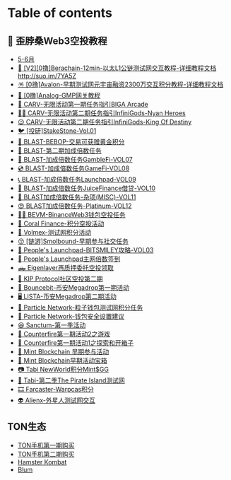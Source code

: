 # Table of contents

## 🚀 歪脖桑Web3空投教程

* [5-6月](README.md)
* [🐻 \[V2\]\[0撸\]Berachain-12min-以太L1公链测试网交互教程-详细教程文档http://suo.im/7YA5Z](wai-bo-sang-web3-kong-tou-jiao-cheng/v20-lu-berachain12min-yi-tai-l1-gong-lian-ce-shi-wang-jiao-hu-jiao-cheng-xiang-xi-jiao-cheng-wen-dan.md)
* [🪅 \[0撸\]Avalon-早期测试网元宇宙融资2300万交互积分教程-详细教程文档](wai-bo-sang-web3-kong-tou-jiao-cheng/0-lu-avalon-zao-qi-ce-shi-wang-yuan-yu-zhou-rong-zi-2300-wan-jiao-hu-ji-fen-jiao-cheng-xiang-xi-jiao.md)
* [🤭 \[0撸\]Analog-GMP网关教程](wai-bo-sang-web3-kong-tou-jiao-cheng/0-lu-analoggmp-wang-guan-jiao-cheng.md)
* [🚛 CARV-无限活动第一期任务指引BIGA Arcade](wai-bo-sang-web3-kong-tou-jiao-cheng/page1.md)
* [🦸‍♀️ CARV-无限活动第二期任务指引InfiniGods-Nyan Heroes](wai-bo-sang-web3-kong-tou-jiao-cheng/carv-wu-xian-huo-dong-di-er-qi-ren-wu-zhi-yin-infinigodsnyan-heroes.md)
* [😉 CARV-无限活动第二期任务指引InfiniGods-King Of Destiny](wai-bo-sang-web3-kong-tou-jiao-cheng/carv-wu-xian-huo-dong-di-er-qi-ren-wu-zhi-yin-infinigodsking-of-destiny.md)
* [🐦 \[投研\]StakeStone-Vol.01](wai-bo-sang-web3-kong-tou-jiao-cheng/tou-yan-stakestonevol.01.md)
* [🏹 BLAST-BEBOP-交易可获赠黄金积分](wai-bo-sang-web3-kong-tou-jiao-cheng/blastbebop-jiao-yi-ke-huo-zeng-huang-jin-ji-fen.md)
* [🥸 BLAST-第二期加成倍数任务](wai-bo-sang-web3-kong-tou-jiao-cheng/blast-di-er-qi-jia-cheng-bei-shu-ren-wu.md)
* [🚛 BLAST-加成倍数任务GambleFi-VOL07](wai-bo-sang-web3-kong-tou-jiao-cheng/blast-jia-cheng-bei-shu-ren-wu-gamblefivol07.md)
* [💿 BLAST-加成倍数任务GameFi-VOL08](wai-bo-sang-web3-kong-tou-jiao-cheng/blast-jia-cheng-bei-shu-ren-wu-gamefivol08.md)
* [📞 BLAST-加成倍数任务Launchpad-VOL09](wai-bo-sang-web3-kong-tou-jiao-cheng/blast-jia-cheng-bei-shu-ren-wu-launchpadvol09.md)
* [👋 BLAST-加成倍数任务JuiceFinance借贷-VOL10](wai-bo-sang-web3-kong-tou-jiao-cheng/blast-jia-cheng-bei-shu-ren-wu-juicefinance-jie-dai-vol10.md)
* [🤩 BLAST加成倍数任务-杂项(MISC)-VOL11](wai-bo-sang-web3-kong-tou-jiao-cheng/blast-jia-cheng-bei-shu-ren-wu-za-xiang-miscvol11.md)
* [😍 BLAST加成倍数任务-Platinum-VOL12](wai-bo-sang-web3-kong-tou-jiao-cheng/blast-jia-cheng-bei-shu-ren-wu-platinumvol12.md)
* [🚵‍♀️ BEVM-BinanceWeb3钱包空投任务](wai-bo-sang-web3-kong-tou-jiao-cheng/bevmbinanceweb3-qian-bao-kong-tou-ren-wu.md)
* [🛞 Coral Finance-积分空投活动](wai-bo-sang-web3-kong-tou-jiao-cheng/coral-finance-ji-fen-kong-tou-huo-dong.md)
* [🎣 Volmex-测试网积分活动](wai-bo-sang-web3-kong-tou-jiao-cheng/volmex-ce-shi-wang-ji-fen-huo-dong.md)
* [😚 \[链游\]Smolbound-早期参与社交任务](wai-bo-sang-web3-kong-tou-jiao-cheng/lian-you-smolbound-zao-qi-can-yu-she-jiao-ren-wu.md)
* [🚐 People's Launchpad-BITSMILEY攻略-VOL03](wai-bo-sang-web3-kong-tou-jiao-cheng/peoples-launchpadbitsmiley-gong-le-vol03.md)
* [🥎 People's Launchpad主网倍数签到](wai-bo-sang-web3-kong-tou-jiao-cheng/peoples-launchpad-zhu-wang-bei-shu-qian-dao.md)
* [🛻 Eigenlayer再质押委托空投领取](wai-bo-sang-web3-kong-tou-jiao-cheng/eigenlayer-zai-zhi-ya-wei-tuo-kong-tou-ling-qu.md)
* [🎣 KIP Protocol社区空投第二期](wai-bo-sang-web3-kong-tou-jiao-cheng/kip-protocol-she-qu-kong-tou-di-er-qi.md)
* [🦽 Bouncebit-币安Megadrop第一期活动](wai-bo-sang-web3-kong-tou-jiao-cheng/bouncebit-bi-an-megadrop-di-yi-qi-huo-dong.md)
* [🖥️ LISTA-币安Megadrop第二期活动](wai-bo-sang-web3-kong-tou-jiao-cheng/lista-bi-an-megadrop-di-er-qi-huo-dong.md)
* [💛 Particle Network-粒子钱包测试网积分任务](wai-bo-sang-web3-kong-tou-jiao-cheng/particle-network-li-zi-qian-bao-ce-shi-wang-ji-fen-ren-wu.md)
* [📲 Particle Network-钱包安全设置建议](wai-bo-sang-web3-kong-tou-jiao-cheng/particle-network-qian-bao-an-quan-she-zhi-jian-yi.md)
* [😆 Sanctum-第一季活动](wai-bo-sang-web3-kong-tou-jiao-cheng/sanctum-di-yi-ji-huo-dong.md)
* [🚡 Counterfire第一期活动2之游戏](wai-bo-sang-web3-kong-tou-jiao-cheng/counterfire-di-yi-qi-huo-dong-2-zhi-you-xi.md)
* [🚨 Counterfire第一期活动1之探索和开箱子](wai-bo-sang-web3-kong-tou-jiao-cheng/counterfire-di-yi-qi-huo-dong-1-zhi-tan-suo-he-kai-xiang-zi.md)
* [🌲 Mint Blockchain 早期参与活动](wai-bo-sang-web3-kong-tou-jiao-cheng/mint-blockchain-zao-qi-can-yu-huo-dong.md)
* [🌲 Mint Blockchain早期活动宝箱](wai-bo-sang-web3-kong-tou-jiao-cheng/mint-blockchain-zao-qi-huo-dong-bao-xiang.md)
* [📷 Tabi NewWorld积分Mint$GG](wai-bo-sang-web3-kong-tou-jiao-cheng/tabi-newworld-ji-fen-mintgg.md)
* [📸 Tabi-第二季The Pirate Island测试网](wai-bo-sang-web3-kong-tou-jiao-cheng/tabi-di-er-ji-the-pirate-island-ce-shi-wang.md)
* [🎞️ Farcaster-Warpcas积分](wai-bo-sang-web3-kong-tou-jiao-cheng/farcasterwarpcas-ji-fen.md)
* [👽 Alienx-外星人测试网交互](wai-bo-sang-web3-kong-tou-jiao-cheng/alienx-wai-xing-ren-ce-shi-wang-jiao-hu.md)

## TON生态

* [TON手机第一期购买](ton-sheng-tai/ton-shou-ji-di-yi-qi-gou-mai.md)
* [TON手机第二期购买](ton-sheng-tai/ton-shou-ji-di-er-qi-gou-mai.md)
* [Hamster Kombat](ton-sheng-tai/hamster-kombat.md)
* [Blum](ton-sheng-tai/blum.md)
